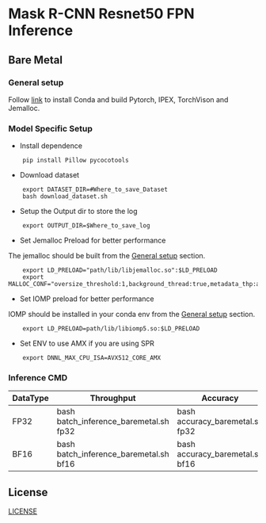 # Mask R-CNN Resnet50 FPN Inference
## Bare Metal
### General setup

Follow [link](/docs/general/pytorch/BareMetalSetup.md) to install Conda and build Pytorch, IPEX, TorchVison and Jemalloc.

### Model Specific Setup
* Install dependence
```
    pip install Pillow pycocotools
```

* Download dataset
```
    export DATASET_DIR=#Where_to_save_Dataset
    bash download_dataset.sh
```

* Setup the Output dir to store the log
```
    export OUTPUT_DIR=$Where_to_save_log
```

* Set Jemalloc Preload for better performance

The jemalloc should be built from the [General setup](#general-setup) section.
```
    export LD_PRELOAD="path/lib/libjemalloc.so":$LD_PRELOAD
    export MALLOC_CONF="oversize_threshold:1,background_thread:true,metadata_thp:auto,dirty_decay_ms:9000000000,muzzy_decay_ms:9000000000"
```

* Set IOMP preload for better performance

IOMP should be installed in your conda env from the [General setup](#general-setup) section.
```
    export LD_PRELOAD=path/lib/libiomp5.so:$LD_PRELOAD
```

* Set ENV to use AMX if you are using SPR
```
    export DNNL_MAX_CPU_ISA=AVX512_CORE_AMX
```

### Inference CMD

|  DataType   | Throughput  | Accuracy  |
| ----------- | ----------- | ----------- |
| FP32        | bash batch_inference_baremetal.sh fp32 | bash accuracy_baremetal.sh fp32 |
| BF16        | bash batch_inference_baremetal.sh bf16 | bash accuracy_baremetal.sh bf16 |

<!--- 80. License -->
## License

[LICENSE](/LICENSE)